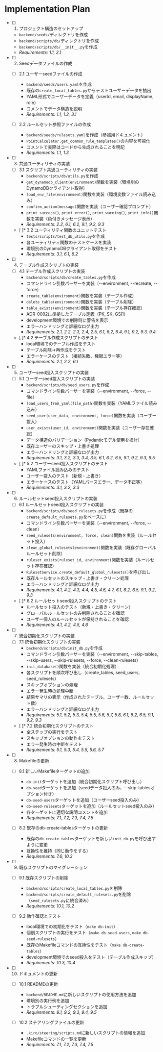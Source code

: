 # Implementation Plan

- [ ] 1. プロジェクト構造のセットアップ
  - `backend/seeds/`ディレクトリを作成
  - `backend/scripts/db/`ディレクトリを作成
  - `backend/scripts/db/__init__.py`を作成
  - _Requirements: 1.1, 2.1_

- [ ] 2. Seedデータファイルの作成
  - [ ] 2.1 ユーザーseedファイルの作成
    - `backend/seeds/users.yaml`を作成
    - 既存の`create_local_tables.py`からテストユーザーデータを抽出
    - YAML形式でユーザーデータを定義（userId, email, displayName, role）
    - コメントでデータ構造を説明
    - _Requirements: 1.1, 1.2, 3.1_

  - [ ] 2.2 ルールセット参照ファイルの作成
    - `backend/seeds/rulesets.yaml`を作成（参照用ドキュメント）
    - `PointCalculator.get_common_rule_templates()`の内容を可視化
    - コメントで実際はコードから生成されることを明記
    - _Requirements: 1.1, 1.3_

- [ ] 3. 共通ユーティリティの実装
  - [ ] 3.1 スクリプト共通ユーティリティの実装
    - `backend/scripts/db/utils.py`を作成
    - `get_dynamodb_client(environment)`関数を実装（環境別のDynamoDBクライアント取得）
    - `load_env_file(environment)`関数を実装（環境変数ファイル読み込み）
    - `confirm_action(message)`関数を実装（ユーザー確認プロンプト）
    - `print_success()`, `print_error()`, `print_warning()`, `print_info()`関数を実装（色付きメッセージ表示）
    - _Requirements: 2.2, 6.1, 6.2, 9.1, 9.2, 9.3_

  - [ ]* 3.2 ユーティリティ関数のユニットテスト
    - `tests/scripts/test_db_utils.py`を作成
    - 各ユーティリティ関数のテストケースを実装
    - 環境別のDynamoDBクライアント取得をテスト
    - _Requirements: 3.1, 6.1, 6.2_

- [ ] 4. テーブル作成スクリプトの実装
  - [ ] 4.1 テーブル作成スクリプトの実装
    - `backend/scripts/db/create_tables.py`を作成
    - コマンドライン引数パーサーを実装（--environment, --recreate, --force）
    - `create_table(environment)`関数を実装（テーブル作成）
    - `delete_table(environment)`関数を実装（テーブル削除）
    - `table_exists(environment)`関数を実装（テーブル存在確認）
    - ADR-0002に準拠したテーブル定義（PK, SK, GSI1）
    - development環境での削除時に警告を表示
    - エラーハンドリングと詳細なログ出力
    - _Requirements: 2.1, 2.2, 2.3, 2.4, 2.5, 6.1, 6.2, 6.4, 9.1, 9.2, 9.3, 9.4_

  - [ ]* 4.2 テーブル作成スクリプトのテスト
    - local環境でのテーブル作成をテスト
    - テーブル削除→再作成をテスト
    - エラーケースのテスト（接続失敗、権限エラー等）
    - _Requirements: 2.1, 2.2, 6.1_

- [ ] 5. ユーザーseed投入スクリプトの実装
  - [ ] 5.1 ユーザーseed投入スクリプトの実装
    - `backend/scripts/db/seed_users.py`を作成
    - コマンドライン引数パーサーを実装（--environment, --force, --file）
    - `load_users_from_yaml(file_path)`関数を実装（YAMLファイル読み込み）
    - `seed_user(user_data, environment, force)`関数を実装（ユーザー投入）
    - `user_exists(user_id, environment)`関数を実装（ユーザー存在確認）
    - データ構造のバリデーション（Pydanticモデル使用を検討）
    - 既存ユーザーのスキップ・上書き処理
    - エラーハンドリングと詳細なログ出力
    - _Requirements: 3.1, 3.2, 3.3, 3.4, 3.5, 6.1, 6.2, 6.5, 9.1, 9.2, 9.3, 9.5_

  - [ ]* 5.2 ユーザーseed投入スクリプトのテスト
    - YAMLファイル読み込みのテスト
    - ユーザー投入のテスト（新規・上書き）
    - エラーケースのテスト（YAMLパースエラー、データ不正等）
    - _Requirements: 3.1, 3.2, 3.3_

- [ ] 6. ルールセットseed投入スクリプトの実装
  - [ ] 6.1 ルールセットseed投入スクリプトの実装
    - `backend/scripts/db/seed_rulesets.py`を作成（既存の`create_default_rulesets.py`をベースに）
    - コマンドライン引数パーサーを実装（--environment, --force, --clean）
    - `seed_rulesets(environment, force, clean)`関数を実装（ルールセット投入）
    - `clean_global_rulesets(environment)`関数を実装（既存グローバルルールセット削除）
    - `ruleset_exists(ruleset_id, environment)`関数を実装（ルールセット存在確認）
    - `RulesetService.create_default_global_rulesets()`を呼び出し
    - 既存ルールセットのスキップ・上書き・クリーン処理
    - エラーハンドリングと詳細なログ出力
    - _Requirements: 4.1, 4.2, 4.3, 4.4, 4.5, 4.6, 4.7, 6.1, 6.2, 6.5, 9.1, 9.2, 9.3_

  - [ ]* 6.2 ルールセットseed投入スクリプトのテスト
    - ルールセット投入のテスト（新規・上書き・クリーン）
    - グローバルルールセットのみ削除されることを確認
    - ユーザー個人のルールセットが保持されることを確認
    - _Requirements: 4.1, 4.2, 4.5, 4.6_

- [ ] 7. 統合初期化スクリプトの実装
  - [ ] 7.1 統合初期化スクリプトの実装
    - `backend/scripts/db/init_db.py`を作成
    - コマンドライン引数パーサーを実装（--environment, --skip-tables, --skip-users, --skip-rulesets, --force, --clean-rulesets）
    - `init_database()`関数を実装（統合初期化処理）
    - 各スクリプトを順次呼び出し（create_tables, seed_users, seed_rulesets）
    - スキップオプションの処理
    - エラー発生時の処理中断
    - 結果サマリの表示（作成されたテーブル、ユーザー数、ルールセット数）
    - エラーハンドリングと詳細なログ出力
    - _Requirements: 5.1, 5.2, 5.3, 5.4, 5.5, 5.6, 5.7, 5.8, 6.1, 6.2, 6.5, 9.1, 9.2, 9.3_

  - [ ]* 7.2 統合初期化スクリプトのテスト
    - 全ステップの実行をテスト
    - スキップオプションの動作をテスト
    - エラー発生時の中断をテスト
    - _Requirements: 5.1, 5.3, 5.4, 5.5, 5.6, 5.7_

- [ ] 8. Makefileの更新
  - [ ] 8.1 新しいMakefileターゲットの追加
    - `db-init`ターゲットを追加（統合初期化スクリプト呼び出し）
    - `db-seed`ターゲットを追加（seedデータ投入のみ、--skip-tablesオプション付き）
    - `db-seed-users`ターゲットを追加（ユーザーseed投入のみ）
    - `db-seed-rulesets`ターゲットを追加（ルールセットseed投入のみ）
    - 各ターゲットに適切な説明コメントを追加
    - _Requirements: 7.1, 7.2, 7.3, 7.4, 7.5_

  - [ ] 8.2 既存のdb-create-tablesターゲットの更新
    - 既存の`db-create-tables`ターゲットを新しい`init_db.py`を呼び出すように変更
    - 互換性を維持（同じ動作をする）
    - _Requirements: 7.6, 10.3_

- [ ] 9. 既存スクリプトのマイグレーション
  - [ ] 9.1 既存スクリプトの削除
    - `backend/scripts/create_local_tables.py`を削除
    - `backend/scripts/create_default_rulesets.py`を削除（`seed_rulesets.py`に統合済み）
    - _Requirements: 10.1, 10.2_

  - [ ] 9.2 動作確認とテスト
    - local環境での初期化をテスト（`make db-init`）
    - 個別スクリプトの実行をテスト（`make db-seed-users`, `make db-seed-rulesets`）
    - 既存のMakefileコマンドの互換性をテスト（`make db-create-tables`）
    - development環境でのseed投入をテスト（テーブル作成スキップ）
    - _Requirements: 10.3, 10.4_

- [ ] 10. ドキュメントの更新
  - [ ] 10.1 READMEの更新
    - `backend/README.md`に新しいスクリプトの使用方法を追加
    - 環境別の実行例を追加
    - トラブルシューティングセクションを追加
    - _Requirements: 9.1, 9.2, 9.3, 9.4, 9.5_

  - [ ] 10.2 ステアリングファイルの更新
    - `.kiro/steering/scripts.md`に新しいスクリプトの情報を追加
    - Makefileコマンドの一覧を更新
    - _Requirements: 7.1, 7.2, 7.3, 7.4, 7.5_
